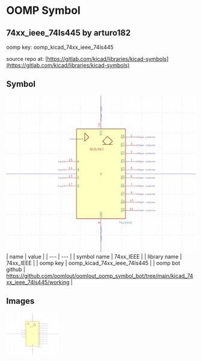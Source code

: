 # OOMP Symbol  
## 74xx_ieee_74ls445  by arturo182  
  
oomp key: oomp_kicad_74xx_ieee_74ls445  
  
source repo at: [https://gitlab.com/kicad/libraries/kicad-symbols](https://gitlab.com/kicad/libraries/kicad-symbols)  
## Symbol  
  
[![working.png](working_600.png)](working.png)  
| name | value | 
| --- | --- | 
| symbol name | 74xx_IEEE | 
| library name | 74xx_IEEE | 
| oomp key | oomp_kicad_74xx_ieee_74ls445 | 
| oomp bot github | https://github.com/oomlout/oomlout_oomp_symbol_bot/tree/main/kicad_74xx_ieee_74ls445/working | 
## Images  
  
[![working.png](working_140.png)](working.png)  
